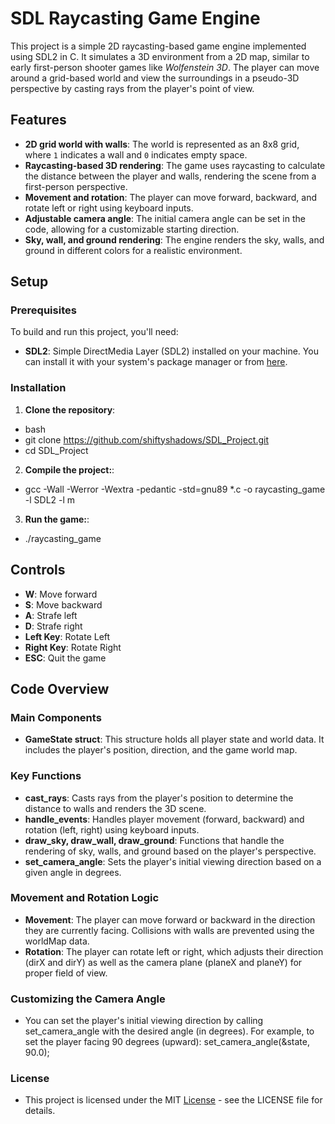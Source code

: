 # SDL Raycasting Game Engine

This project is a simple 2D raycasting-based game engine implemented using SDL2 in C. It simulates a 3D environment from a 2D map, similar to early first-person shooter games like *Wolfenstein 3D*. The player can move around a grid-based world and view the surroundings in a pseudo-3D perspective by casting rays from the player's point of view.

## Features

- **2D grid world with walls**: The world is represented as an 8x8 grid, where `1` indicates a wall and `0` indicates empty space.
- **Raycasting-based 3D rendering**: The game uses raycasting to calculate the distance between the player and walls, rendering the scene from a first-person perspective.
- **Movement and rotation**: The player can move forward, backward, and rotate left or right using keyboard inputs.
- **Adjustable camera angle**: The initial camera angle can be set in the code, allowing for a customizable starting direction.
- **Sky, wall, and ground rendering**: The engine renders the sky, walls, and ground in different colors for a realistic environment.

## Setup

### Prerequisites

To build and run this project, you'll need:
- **SDL2**: Simple DirectMedia Layer (SDL2) installed on your machine. You can install it with your system's package manager or from [here](https://github.com/libsdl-org/SDL/releases/tag/release-2.30.7).

### Installation

1. **Clone the repository**:

-   bash
-   git clone https://github.com/shiftyshadows/SDL_Project.git
-   cd SDL_Project

2. **Compile the project:**:

-   gcc -Wall -Werror -Wextra -pedantic -std=gnu89  *.c -o raycasting_game -l SDL2 -l m

3. **Run the game:**:

-   ./raycasting_game

## Controls

- **W**: Move forward
- **S**: Move backward
- **A**: Strafe left
- **D**: Strafe right
- **Left Key**: Rotate Left
- **Right Key**: Rotate Right
- **ESC**: Quit the game

## Code Overview
### Main Components

- **GameState struct**: This structure holds all player state and world data. It includes the player's position, direction, and the game world map.

### Key Functions

- **cast_rays**: Casts rays from the player's position to determine the distance to walls and renders the 3D scene.
- **handle_events**: Handles player movement (forward, backward) and rotation (left, right) using keyboard inputs.
- **draw_sky, draw_wall, draw_ground**: Functions that handle the rendering of sky, walls, and ground based on the player's perspective.
- **set_camera_angle**: Sets the player's initial viewing direction based on a given angle in degrees.

### Movement and Rotation Logic

- **Movement**: The player can move forward or backward in the direction they are currently facing. Collisions with walls are prevented using the worldMap data.
- **Rotation**: The player can rotate left or right, which adjusts their direction (dirX and dirY) as well as the camera plane (planeX and planeY) for proper field of view.

### Customizing the Camera Angle

- You can set the player's initial viewing direction by calling set_camera_angle with the desired angle (in degrees). For example, to set the player facing 90 degrees (upward):
  set_camera_angle(&state, 90.0);

### License
- This project is licensed under the MIT [License](https://opensource.org/license/mit) - see the LICENSE file for details.
